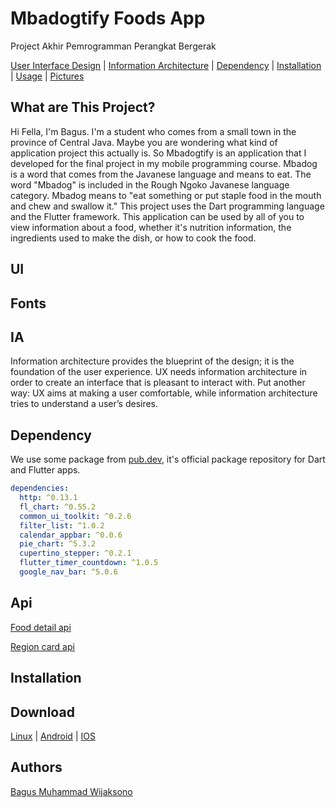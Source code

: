 # Mbadogtify Foods App 
Project Akhir Pemrogramman Perangkat Bergerak

[User Interface Design](#Ui) | [Information Architecture](#IA)  | [Dependency](#Dependency) | [Installation](#installation) | [Usage](#usage) | [Pictures](#picture)

## What are This Project?
Hi Fella, I'm Bagus. I'm a student who comes from a small town in the province of Central Java. Maybe you are wondering what kind of application project this actually is. So Mbadogtify is an application that I developed for the final project in my mobile programming course. Mbadog is a word that comes from the Javanese language and means to eat. The word "Mbadog" is included in the Rough Ngoko Javanese language category. Mbadog means to "eat something or put staple food in the mouth and chew and swallow it." This project uses the Dart programming language and the Flutter framework. This application can be used by all of you to view information about a food, whether it's nutrition information, the ingredients used to make the dish, or how to cook the food.

## UI

## Fonts

## IA 
Information architecture provides the blueprint of the design; it is the foundation of the user experience. UX needs information architecture in order to create an interface that is pleasant to interact with. Put another way: UX aims at making a user comfortable, while information architecture tries to understand a user’s desires.

## Dependency
We use some package from [pub.dev](https://pub.dev/), it's official package repository for Dart and Flutter apps.

```yaml
dependencies:
  http: ^0.13.1
  fl_chart: ^0.55.2
  common_ui_toolkit: ^0.2.6
  filter_list: ^1.0.2
  calendar_appbar: ^0.0.6
  pie_chart: ^5.3.2
  cupertino_stepper: ^0.2.1
  flutter_timer_countdown: ^1.0.5
  google_nav_bar: ^5.0.6
```
## Api

[Food detail api](https://api.jsonbin.io/v3/b/638c7418a3c728450edf31ff?meta=false)

[Region card api](https://api.jsonbin.io/v3/b/638ce0bca3c728450edf79ab?meta=false)


## Installation


## Download
[Linux](https://www.youtube.com/watch?v=dQw4w9WgXcQ) | [Android](https://www.youtube.com/watch?v=dQw4w9WgXcQ) | [IOS](https://www.youtube.com/watch?v=dQw4w9WgXcQ)

## Authors
[Bagus Muhammad Wijaksono](https://github.com/baguswijaksono)

